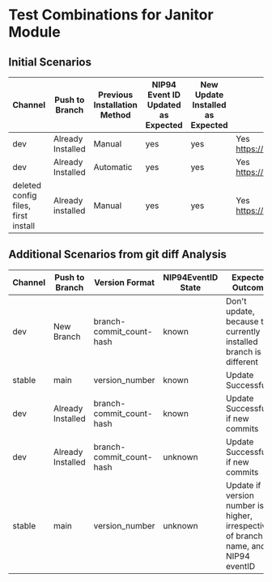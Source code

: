 # Test Combinations for Janitor Module
## Initial Scenarios

| Channel                             | Push to Branch    | Previous Installation Method | NIP94 Event ID Updated as Expected | New Update Installed as Expected | Test Passed                                                                                                                      |
| ----------------------------------- | ----------------- | ---------------------------- | ---------------------------------- | -------------------------------- | -------------------------------------------------------------------------------------------------------------------------------- |
| dev                                 | Already Installed | Manual                       | yes                                | yes                              | Yes<br>https://habla.news/a/naddr1qvzqqqr4gupzqkmnp7kx5h36rumhjrtkxdslvqu38fyf09wv53u4hrqmvx08gm32qqxnzde5xcmnzdp4xvmnvdpkpctkgk |
| dev                                 | Already Installed | Automatic                    | yes                                | yes                              | Yes<br>https://habla.news/a/naddr1qvzqqqr4gupzqkmnp7kx5h36rumhjrtkxdslvqu38fyf09wv53u4hrqmvx08gm32qqxnzde5xcmnzdfex5unzvfcfywh0x |
| deleted config files, first install | Already installed | Manual                       | yes                                | yes                              | Yes<br>https://habla.news/a/naddr1qvzqqqr4gupzqkmnp7kx5h36rumhjrtkxdslvqu38fyf09wv53u4hrqmvx08gm32qqxnzde5xcmnzwpnxq6rvdp59d83mz |

## Additional Scenarios from git diff Analysis

| Channel | Push to Branch    | Version Format           | NIP94EventID State | Expected Outcome                                                                   | Test Passed                                                                                                                                                                             |
| ------- | ----------------- | ------------------------ | ------------------ | ---------------------------------------------------------------------------------- | --------------------------------------------------------------------------------------------------------------------------------------------------------------------------------------- |
| dev     | New Branch        | branch-commit_count-hash | known              | Don't update, because the currently installed branch is different                  | Yes<br>The following package was not installed since it was on a different branch:<br>https://github.com/OpenTollGate/tollgate-module-basic-go/actions/runs/14909573498/job/41880411207 |
| stable  | main              | version_number           | known              | Update Successfully                                                                |                                                                                                                                                                                         |
| dev     | Already Installed | branch-commit_count-hash | known              | Update Successfully if new commits                                                 | Yes<br>https://habla.news/a/naddr1qvzqqqr4gupzqkmnp7kx5h36rumhjrtkxdslvqu38fyf09wv53u4hrqmvx08gm32qqxnzde5xcmnzdfex5unzvfcfywh0x                                                        |
| dev     | Already Installed | branch-commit_count-hash | unknown            | Update Successfully if new commits                                                 | Yes<br>https://habla.news/a/naddr1qvzqqqr4gupzqkmnp7kx5h36rumhjrtkxdslvqu38fyf09wv53u4hrqmvx08gm32qqxnzde5xcmnzdp4xvmnvdpkpctkgk                                                        |
| stable  | main              | version_number           | unknown            | Update if version number is higher, irrespective of branch name, and NIP94 eventID |                                                                                                                                                                                         |

